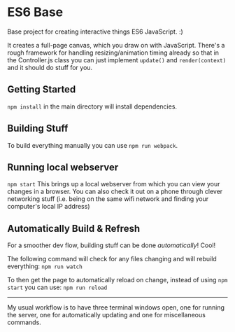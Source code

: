 # ES6 Base
Base project for creating interactive things ES6 JavaScript. :)

It creates a full-page canvas, which you draw on with JavaScript. There's a rough framework for handling resizing/animation timing already so that in the Controller.js class you can just implement `update()` and `render(context)` and it should do stuff for you.

## Getting Started
`npm install` in the main directory will install dependencies.

## Building Stuff
To build everything manually you can use `npm run webpack`.

## Running local webserver
`npm start`
This brings up a local webserver from which you can view your changes in a browser. You can also check it out on a phone through clever networking stuff (i.e. being on the same wifi network and finding your computer's local IP address)

## Automatically Build & Refresh
For a smoother dev flow, building stuff can be done *automatically*! Cool!

The following command will check for any files changing and will rebuild everything:
`npm run watch`

To then get the page to automatically reload on change, instead of using `npm start` you can use:
`npm run reload`

---

My usual workflow is to have three terminal windows open, one for running the server, one for automatically updating and one for miscellaneous commands.
